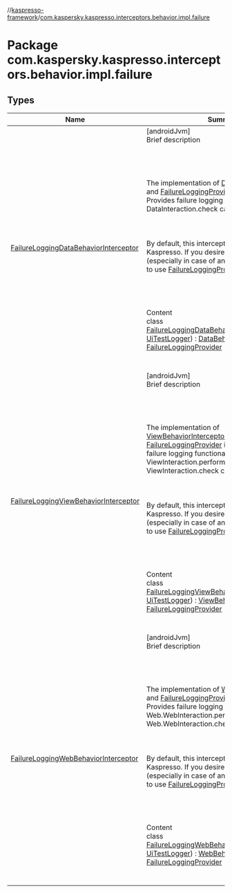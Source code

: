 //[kaspresso-framework](../index.md)/[com.kaspersky.kaspresso.interceptors.behavior.impl.failure](index.md)



# Package com.kaspersky.kaspresso.interceptors.behavior.impl.failure  


## Types  
  
|  Name|  Summary| 
|---|---|
| [FailureLoggingDataBehaviorInterceptor](-failure-logging-data-behavior-interceptor/index.md)| [androidJvm]  <br>Brief description  <br><br><br><br><br>The implementation of [DataBehaviorInterceptor](../com.kaspersky.kaspresso.interceptors.behavior/-data-behavior-interceptor/index.md) and [FailureLoggingProvider](../com.kaspersky.kaspresso.failure/-failure-logging-provider/index.md) interfaces. Provides failure logging functionality for DataInteraction.check calls.<br><br><br><br>By default, this interceptor is not used in Kaspresso. If you desire to change result log (especially in case of an error) we recommend to use [FailureLoggingProvider](../com.kaspersky.kaspresso.failure/-failure-logging-provider/index.md) directly<br><br><br><br>  <br>Content  <br>class [FailureLoggingDataBehaviorInterceptor](-failure-logging-data-behavior-interceptor/index.md)(**logger**: [UiTestLogger](../com.kaspersky.kaspresso.logger/-ui-test-logger/index.md)) : [DataBehaviorInterceptor](../com.kaspersky.kaspresso.interceptors.behavior/-data-behavior-interceptor/index.md), [FailureLoggingProvider](../com.kaspersky.kaspresso.failure/-failure-logging-provider/index.md)  <br><br><br>
| [FailureLoggingViewBehaviorInterceptor](-failure-logging-view-behavior-interceptor/index.md)| [androidJvm]  <br>Brief description  <br><br><br><br><br>The implementation of [ViewBehaviorInterceptor](../com.kaspersky.kaspresso.interceptors.behavior/-view-behavior-interceptor/index.md) and [FailureLoggingProvider](../com.kaspersky.kaspresso.failure/-failure-logging-provider/index.md) interfaces. Provides failure logging functionality for ViewInteraction.perform and ViewInteraction.check calls.<br><br><br><br>By default, this interceptor is not used in Kaspresso. If you desire to change result log (especially in case of an error) we recommend to use [FailureLoggingProvider](../com.kaspersky.kaspresso.failure/-failure-logging-provider/index.md) directly<br><br><br><br>  <br>Content  <br>class [FailureLoggingViewBehaviorInterceptor](-failure-logging-view-behavior-interceptor/index.md)(**logger**: [UiTestLogger](../com.kaspersky.kaspresso.logger/-ui-test-logger/index.md)) : [ViewBehaviorInterceptor](../com.kaspersky.kaspresso.interceptors.behavior/-view-behavior-interceptor/index.md), [FailureLoggingProvider](../com.kaspersky.kaspresso.failure/-failure-logging-provider/index.md)  <br><br><br>
| [FailureLoggingWebBehaviorInterceptor](-failure-logging-web-behavior-interceptor/index.md)| [androidJvm]  <br>Brief description  <br><br><br><br><br>The implementation of [WebBehaviorInterceptor](../com.kaspersky.kaspresso.interceptors.behavior/-web-behavior-interceptor/index.md) and [FailureLoggingProvider](../com.kaspersky.kaspresso.failure/-failure-logging-provider/index.md) interfaces. Provides failure logging functionality for Web.WebInteraction.perform and Web.WebInteraction.check calls.<br><br><br><br>By default, this interceptor is not used in Kaspresso. If you desire to change result log (especially in case of an error) we recommend to use [FailureLoggingProvider](../com.kaspersky.kaspresso.failure/-failure-logging-provider/index.md) directly<br><br><br><br>  <br>Content  <br>class [FailureLoggingWebBehaviorInterceptor](-failure-logging-web-behavior-interceptor/index.md)(**logger**: [UiTestLogger](../com.kaspersky.kaspresso.logger/-ui-test-logger/index.md)) : [WebBehaviorInterceptor](../com.kaspersky.kaspresso.interceptors.behavior/-web-behavior-interceptor/index.md), [FailureLoggingProvider](../com.kaspersky.kaspresso.failure/-failure-logging-provider/index.md)  <br><br><br>

